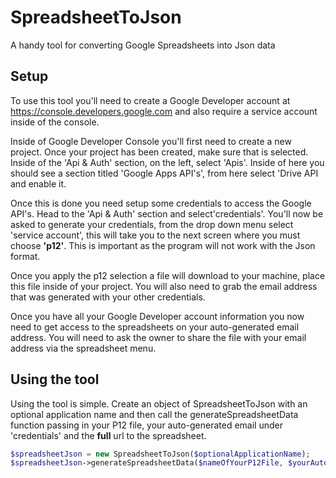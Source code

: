 # SpreadsheetToJson
A handy tool for converting Google Spreadsheets into Json data

## Setup

To use this tool you'll need to create a Google Developer account at https://console.developers.google.com
and also require a service account inside of the console.
  
Inside of Google Developer Console you'll first need to create a new project. Once your project has been created, 
make sure that is selected. Inside of the 'Api & Auth' section, on the left, select 'Apis'.
Inside of here you should see a section titled 'Google Apps API's', from here select 'Drive API and enable it.

Once this is done you need setup some credentials to access the Google API's. Head to the 'Api & Auth' section 
and select'credentials'. You'll now be asked to generate your credentials, from the drop down menu
select 'service account', this will take you to the next screen where you must choose <strong>'p12'</strong>.
This is important as the program will not work with the Json format.

Once you apply the p12 selection a file will download to your machine, place this file inside of your project.
You will also need to grab the email address that was generated with your other credentials.

Once you have all your Google Developer account information you now need to get access to the spreadsheets
on your auto-generated email address. You will need to ask the owner to share the file with your email address
via the spreadsheet menu.

## Using the tool

Using the tool is simple. Create an object of SpreadsheetToJson with an optional application name and then call
the generateSpreadsheetData function passing in your P12 file, your auto-generated email under 'credentials' and
the <strong>full</strong> url to the spreadsheet.

```php
$spreadsheetJson = new SpreadsheetToJson($optionalApplicationName);
$spreadsheetJson->generateSpreadsheetData($nameOfYourP12File, $yourAutoGeneratedCredentialEmail, $fullUrlToSpreadsheet );
```

  
